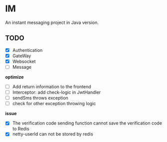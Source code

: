 # IM
An instant messaging project in Java version.

## TODO
- [x] Authentication
- [x] GateWay
- [x] Websocket
- [ ] Message

**optimize**
- [ ] Add return information to the frontend
- [ ] Interceptor: add check-logic in JwtHandler 
- [ ] sendSms throws exception
- [ ] check for other exception throwing logic 

**issue**
- [x] The verification code sending function cannot save the verification code to Redis
- [x] netty-userId can not be stored by redis